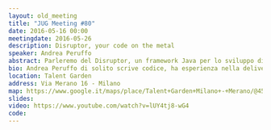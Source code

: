 ```yaml
---
layout: old_meeting
title: "JUG Meeting #80"
date: 2016-05-16 00:00
meetingdate: 2016-05-26
description: Disruptor, your code on the metal
speaker: Andrea Peruffo
abstract: Parleremo del Disruptor, un framework Java per lo sviluppo di applicazioni ad alte performance, proveremo a capire come poco codice e ben scritto permette di raggiungere latenze ai limiti dell'hardware sfruttandone la potenza dei nostri processori.
bio: Andrea Peruffo di solito scrive codice, ha esperienza nella delivery di progetti che vanno dalle architetture scalabili per il cloud ai sistemi embedded. Lavora in Unicredit R&D cercando di spingere i limiti della tecnologia per un futuro migliore.
location: Talent Garden
address: Via Merano 16 - Milano
map: https://www.google.it/maps/place/Talent+Garden+Milano+-+Merano/@45.4969928,9.2190246,17z/data=!4m5!3m4!1s0x0:0xd2ec0047ea24ab80!8m2!3d45.4973345!4d9.2213021
slides:
video: https://www.youtube.com/watch?v=lUY4tj8-wG4
code:
---
```

